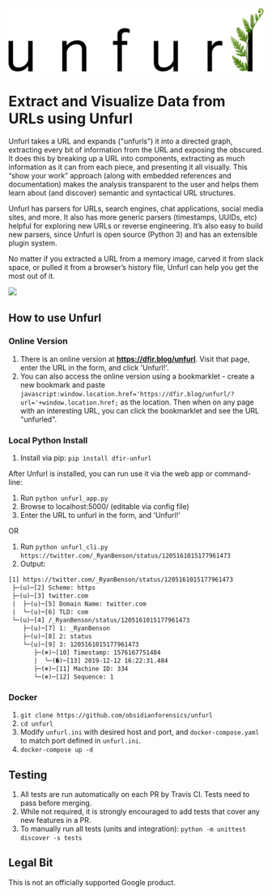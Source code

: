 ![Unfurl Logo](/unfurl/static/unfurl.png)

# Extract and Visualize Data from URLs using Unfurl
Unfurl takes a URL and expands ("unfurls") it into a directed graph, extracting every bit of information from the URL and 
exposing the obscured. It does this by breaking up a URL into components, extracting as much information as it can from 
each piece, and presenting it all visually. This “show your work” approach (along with embedded references and documentation) 
makes the analysis transparent to the user and helps them learn about (and discover) semantic and syntactical URL structures.

Unfurl has parsers for URLs, search engines, chat applications, social media sites, and more. It also has more generic parsers 
(timestamps, UUIDs, etc) helpful for exploring new URLs or reverse engineering. It’s also easy to build new parsers, since 
Unfurl is open source (Python 3) and has an extensible plugin system.

No matter if you extracted a URL from a memory image, carved it from slack space, or pulled it from a browser’s history file, 
Unfurl can help you get the most out of it. 

<img src="docs/unfurl-demo.gif"/>

## How to use Unfurl

### Online Version

1. There is an online version at **https://dfir.blog/unfurl**. Visit that page, enter the URL in the form, and 
click 'Unfurl!'. 
2. You can also access the online version using a bookmarklet - create a new bookmark and paste 
`javascript:window.location.href='https://dfir.blog/unfurl/?url='+window.location.href;` as the location. Then when on any
page with an interesting URL, you can click the bookmarklet and see the URL "unfurled".

### Local Python Install

1. Install via pip: `pip install dfir-unfurl`

After Unfurl is installed, you can run use it via the web app or command-line:

1. Run `python unfurl_app.py`
1. Browse to localhost:5000/ (editable via config file)
1. Enter the URL to unfurl in the form, and 'Unfurl!'

OR

1. Run `python unfurl_cli.py https://twitter.com/_RyanBenson/status/1205161015177961473`
1. Output: 
```
[1] https://twitter.com/_RyanBenson/status/1205161015177961473
 ├─(u)─[2] Scheme: https
 ├─(u)─[3] twitter.com
 |  ├─(u)─[5] Domain Name: twitter.com
 |  └─(u)─[6] TLD: com
 └─(u)─[4] /_RyanBenson/status/1205161015177961473
    ├─(u)─[7] 1: _RyanBenson
    ├─(u)─[8] 2: status
    └─(u)─[9] 3: 1205161015177961473
       ├─(❄)─[10] Timestamp: 1576167751484
       |  └─(�)─[13] 2019-12-12 16:22:31.484
       ├─(❄)─[11] Machine ID: 334
       └─(❄)─[12] Sequence: 1

```

### Docker 

1. `git clone https://github.com/obsidianforensics/unfurl`
1. `cd unfurl`
1. Modify `unfurl.ini` with desired host and port, and `docker-compose.yaml` to match port defined in `unfurl.ini`.
1. `docker-compose up -d`

## Testing 

1. All tests are run automatically on each PR by Travis CI. Tests need to pass before merging. 
1. While not required, it is strongly encouraged to add tests that cover any new features in a PR. 
1. To manually run all tests (units and integration): ``python -m unittest discover -s tests``

## Legal Bit
This is not an officially supported Google product.
